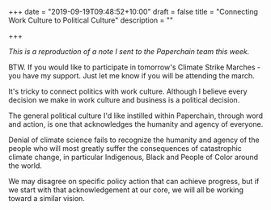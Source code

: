 +++
date = "2019-09-19T09:48:52+10:00"
draft = false
title = "Connecting Work Culture to Political Culture"
description = ""

+++

*This is a reproduction of a note I sent to the Paperchain team this week.*

BTW.
If you would like to participate in tomorrow's Climate Strike Marches - you have my support.
Just let me know if you will be attending the march.

It's tricky to connect politics with work culture.
Although I believe every decision we make in work culture and business is a political decision.

The general political culture I'd like instilled within Paperchain, through word and action, is one that acknowledges the humanity and agency of everyone.

Denial of climate science fails to recognize the humanity and agency of the people who will most greatly suffer the consequences of catastrophic climate change, in particular Indigenous, Black and People of Color around the world.

We may disagree on specific policy action that can achieve progress, but if we start with that acknowledgement at our core, we will all be working toward a similar vision.
